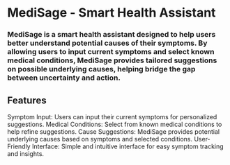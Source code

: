# MediSage - Smart Health Assistant
  ### MediSage is a smart health assistant designed to help users better understand potential causes of their symptoms. By allowing users to input current symptoms and select known medical conditions, MediSage provides tailored suggestions on  possible underlying causes, helping bridge the gap between uncertainty and action.

## Features
 Symptom Input: Users can input their current symptoms for personalized suggestions.
 Medical Conditions: Select from known medical conditions to help refine suggestions.
 Cause Suggestions: MediSage provides potential underlying causes based on symptoms and selected conditions.
 User-Friendly Interface: Simple and intuitive interface for easy symptom tracking and insights.

